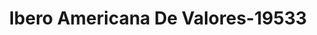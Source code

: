 ---
f_zip-code: 1840
f_state-code: MA
title: Ibero Americana De Valores-19533
f_phone: 978-794-8763
f_city-only: Lawrence
f_address: 88 Broadway Lawrenc
f_location-unique-id: '19533'
slug: ibero-americana-de-valores-19533
updated-on: '2024-05-30T13:46:58.046Z'
created-on: '2024-05-30T13:36:59.803Z'
published-on: '2024-05-30T13:54:32.469Z'
f_city-state: cms/city/lawrence-ma.md
f_company: cms/company/ibero-americana-de-valores.md
f_state: cms/state/massachusetts.md
layout: '[payday-loan].html'
tags: payday-loan
---